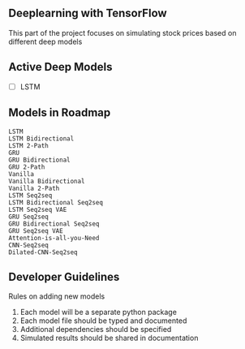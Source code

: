 Deeplearning with TensorFlow
--------------------------------

This part of the project focuses on simulating stock prices based on different deep models


Active Deep Models
--------------------------------
- [ ] LSTM


Models in Roadmap
--------------------------------

    LSTM
    LSTM Bidirectional
    LSTM 2-Path
    GRU
    GRU Bidirectional
    GRU 2-Path
    Vanilla
    Vanilla Bidirectional
    Vanilla 2-Path
    LSTM Seq2seq
    LSTM Bidirectional Seq2seq
    LSTM Seq2seq VAE
    GRU Seq2seq
    GRU Bidirectional Seq2seq
    GRU Seq2seq VAE
    Attention-is-all-you-Need
    CNN-Seq2seq
    Dilated-CNN-Seq2seq


Developer Guidelines
--------------------------------
Rules on adding new models
1. Each model will be a separate python package
1. Each model file should be typed and documented
1. Additional dependencies should be specified
1. Simulated results should be shared in documentation


